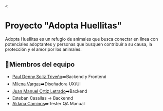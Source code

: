 <<h1 align="left">Proyecto "Adopta Huellitas"</h1>
Adopta Huellitas es un refugio de animales que busca conectar en línea con potenciales adoptantes y personas que busquen contribuir a su causa, la protección y el amor por los animales.

<h2 align="left">👥Miembros del equipo</h2>
<ul>
  <li><a href="https://www.linkedin.com/in/pdstdev/" target="_blank">Paul Denny Soliz Triveño</a>➡️Backend y Frontend</li>
  <li><a href="https://www.linkedin.com/in/milena-vargas-matos/" target="_blank">Milena Vargas</a>➡️Diseñadora UX/UI</li>
  <li><a href="https://www.linkedin.com/in/juan-manuel-ortiz-letrado-ab2184242/" target="_blank">Juan Manuel Ortiz Letrado</a>➡️Backend</li>
  <li><a>Esteban Casallas</a> -> Backennd</li>
  <li><a href="https://www.linkedin.com/in/aldana-caminos/" target="_blank">Aldana Caminos</a>➡️Tester QA Manual</li>
</ul>


